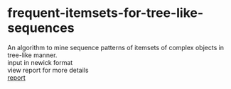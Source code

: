# frequent-itemsets-for-tree-like-sequences
An algorithm to mine sequence patterns of itemsets of complex objects in tree-like manner.</br>
input in newick format</br>
view report for more details</br>
[report](https://drive.google.com/open?id=1IHBxcFzCabrtLCGJ-RRAYznbr9z7mbgr)
